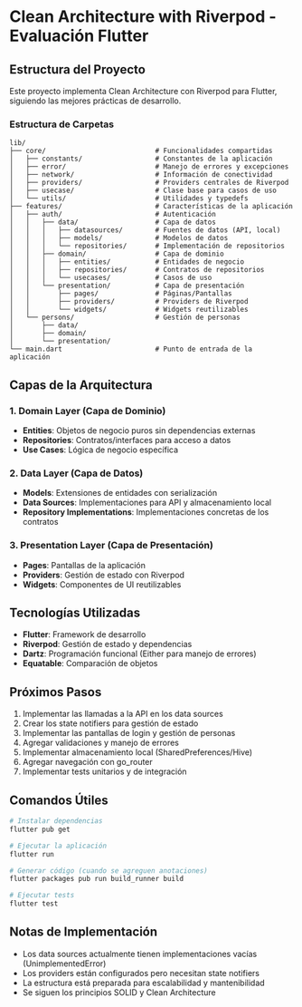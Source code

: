 # Clean Architecture with Riverpod - Evaluación Flutter

## Estructura del Proyecto

Este proyecto implementa Clean Architecture con Riverpod para Flutter, siguiendo las mejores prácticas de desarrollo.

### Estructura de Carpetas

```
lib/
├── core/                           # Funcionalidades compartidas
│   ├── constants/                  # Constantes de la aplicación
│   ├── error/                      # Manejo de errores y excepciones
│   ├── network/                    # Información de conectividad
│   ├── providers/                  # Providers centrales de Riverpod
│   ├── usecase/                    # Clase base para casos de uso
│   └── utils/                      # Utilidades y typedefs
├── features/                       # Características de la aplicación
│   ├── auth/                       # Autenticación
│   │   ├── data/                   # Capa de datos
│   │   │   ├── datasources/        # Fuentes de datos (API, local)
│   │   │   ├── models/             # Modelos de datos
│   │   │   └── repositories/       # Implementación de repositorios
│   │   ├── domain/                 # Capa de dominio
│   │   │   ├── entities/           # Entidades de negocio
│   │   │   ├── repositories/       # Contratos de repositorios
│   │   │   └── usecases/           # Casos de uso
│   │   └── presentation/           # Capa de presentación
│   │       ├── pages/              # Páginas/Pantallas
│   │       ├── providers/          # Providers de Riverpod
│   │       └── widgets/            # Widgets reutilizables
│   └── persons/                    # Gestión de personas
│       ├── data/
│       ├── domain/
│       └── presentation/
└── main.dart                       # Punto de entrada de la aplicación
```

## Capas de la Arquitectura

### 1. Domain Layer (Capa de Dominio)
- **Entities**: Objetos de negocio puros sin dependencias externas
- **Repositories**: Contratos/interfaces para acceso a datos
- **Use Cases**: Lógica de negocio específica

### 2. Data Layer (Capa de Datos)
- **Models**: Extensiones de entidades con serialización
- **Data Sources**: Implementaciones para API y almacenamiento local
- **Repository Implementations**: Implementaciones concretas de los contratos

### 3. Presentation Layer (Capa de Presentación)
- **Pages**: Pantallas de la aplicación
- **Providers**: Gestión de estado con Riverpod
- **Widgets**: Componentes de UI reutilizables

## Tecnologías Utilizadas

- **Flutter**: Framework de desarrollo
- **Riverpod**: Gestión de estado y dependencias
- **Dartz**: Programación funcional (Either para manejo de errores)
- **Equatable**: Comparación de objetos

## Próximos Pasos

1. Implementar las llamadas a la API en los data sources
2. Crear los state notifiers para gestión de estado
3. Implementar las pantallas de login y gestión de personas
4. Agregar validaciones y manejo de errores
5. Implementar almacenamiento local (SharedPreferences/Hive)
6. Agregar navegación con go_router
7. Implementar tests unitarios y de integración

## Comandos Útiles

```bash
# Instalar dependencias
flutter pub get

# Ejecutar la aplicación
flutter run

# Generar código (cuando se agreguen anotaciones)
flutter packages pub run build_runner build

# Ejecutar tests
flutter test
```

## Notas de Implementación

- Los data sources actualmente tienen implementaciones vacías (UnimplementedError)
- Los providers están configurados pero necesitan state notifiers
- La estructura está preparada para escalabilidad y mantenibilidad
- Se siguen los principios SOLID y Clean Architecture
